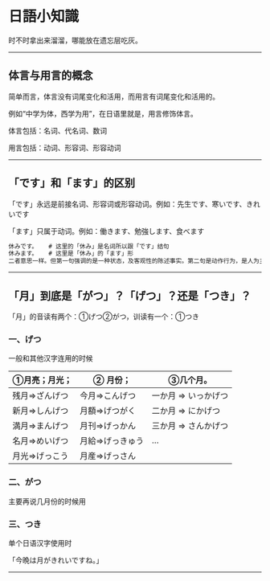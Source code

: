 # 日語小知識

时不时拿出来溜溜，哪能放在遗忘层吃灰。
<!--more-->

-----

## 体言与用言的概念

简单而言，体言没有词尾变化和活用，而用言有词尾变化和活用的。

例如“中学为体，西学为用”，在日语里就是，用言修饰体言。

体言包括：名词、代名词、数词

用言包括：动词、形容词、形容动词

-----

## 「です」和「ます」的区别

「です」永远是前接名词、形容词或形容动词。例如：先生です、寒いです、きれいです

「ます」只属于动词。例如：働きます、勉強します、食べます

```markdown
休みです。	# 这里的「休み」是名词所以跟「です」结句
休みます。	# 这里是「休み」的「ます」形
二者意思一样。但第一句强调的是一种状态，及客观性的陈述事实。第二句是动作行为，是人为主观去做。
```

-----

## 「月」到底是「がつ」？「げつ」？还是「つき」？

「月」的音读有两个：①げつ➁がつ，训读有一个：①つき

### 一、げつ

一般和其他汉字连用的时候

| ①月亮；月光； | ② 月份；        | ③几个月。           |
| ------------- | --------------- | ------------------- |
| 残月⇒ざんげつ | 今月⇒こんげつ   | 一か月 ⇒ いっかげつ |
| 新月⇒しんげつ | 月額⇒げつがく   | 二か月 ⇒ にかげつ   |
| 満月⇒まんげつ | 月刊⇒げっかん   | 三か月 ⇒ さんかげつ |
| 名月⇒めいげつ | 月給⇒げっきゅう | …                   |
| 月光⇒げっこう | 月産⇒げっさん   |                     |

### 二、がつ

主要再说几月份的时候用

### 三、つき

单个日语汉字使用时

「今晩は月がきれいですね。」

-----










